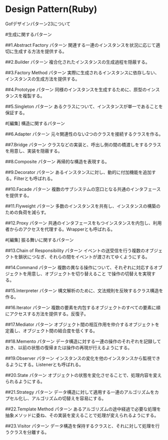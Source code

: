 Design Pattern(Ruby)
=================
Gofデザインパターン23について


#生成に関するパターン

##1.Abstract Factory パターン
関連する一連のインスタンスを状況に応じて適切に生成する方法を提供する。

##2.Builder パターン
複合化されたインスタンスの生成過程を隠蔽する。

##3.Factory Method パターン
実際に生成されるインスタンスに依存しない、インスタンスの生成方法を提供する。

##4.Prototype パターン
同様のインスタンスを生成するために、原型のインスタンスを複製する。

##5.Singleton パターン
あるクラスについて、インスタンスが単一であることを保証する。

#[編集] 構造に関するパターン

##6.Adapter パターン
元々関連性のない2つのクラスを接続するクラスを作る。

##7.Bridge パターン
クラスなどの実装と、呼出し側の間の橋渡しをするクラスを用意し、実装を隠蔽する。

##8.Composite パターン
再帰的な構造を表現する。

##9.Decorator パターン
あるインスタンスに対し、動的に付加機能を追加する。Filterとも呼ばれる。

##10.Facade パターン
複数のサブシステムの窓口となる共通のインタフェースを提供する。

##11.Flyweight パターン
多数のインスタンスを共有し、インスタンスの構築のための負荷を減らす。

##12.Proxy パターン
共通のインタフェースをもつインスタンスを内包し、利用者からのアクセスを代理する。Wrapperとも呼ばれる。

#[編集] 振る舞いに関するパターン

##13.Chain of Responsibility パターン
イベントの送受信を行う複数のオブジェクトを鎖状につなぎ、それらの間をイベントが渡されてゆくようにする。

##14.Command パターン
複数の異なる操作について、それぞれに対応するオブジェクトを用意し、オブジェクトを切り替えること
で操作の切替えを実現する。

##15.Interpreter パターン
構文解析のために、文法規則を反映するクラス構造を作る。

##16.Iterator パターン
複数の要素を内包するオブジェクトのすべての要素に順にアクセスする方法を提供する。反復子。

##17.Mediator パターン
オブジェクト間の相互作用を仲介するオブジェクトを定義し、オブジェクト間の結合度を低くする。

##18.Memento パターン
データ構造に対する一連の操作のそれぞれを記録しておき、以前の状態の復帰または操作の再現が行えるようにする。

##19.Observer パターン
インスタンスの変化を他のインスタンスから監視できるようにする。Listenerとも呼ばれる。

##20.State パターン
オブジェクトの状態を変化させることで、処理内容を変えられるようにする。

##21.Strategy パターン
データ構造に対して適用する一連のアルゴリズムをカプセル化し、アルゴリズムの切替えを容易にする。

##22.Template Method パターン
あるアルゴリズムの途中経過で必要な処理を抽象メソッドに委ね、その実装を変えることで処理が変えられるようにする。

##23.Visitor パターン
データ構造を保持するクラスと、それに対して処理を行うクラスを分離する。
